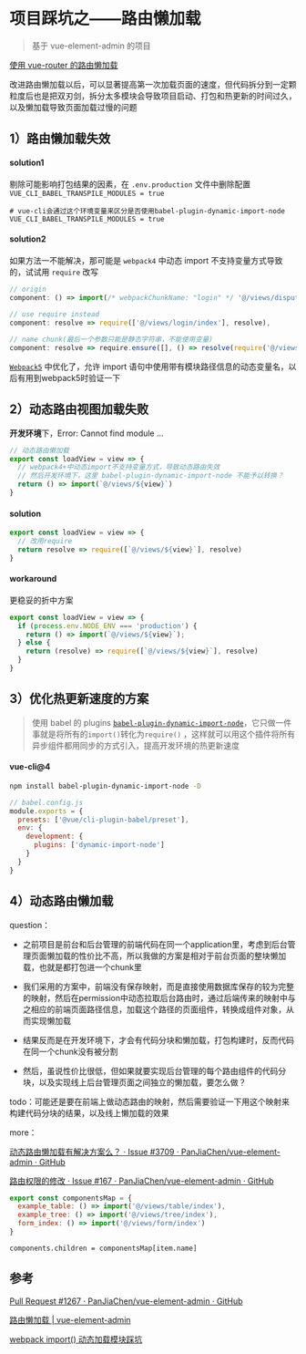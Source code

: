 # 项目踩坑之——路由懒加载

> 基于 vue-element-admin 的项目

[使用 vue-router 的路由懒加载](https://lins403.github.io/vuepress-doc/notesList/vue/vue-router/advanced.html#路由懒加载)

改进路由懒加载以后，可以显著提高第一次加载页面的速度，但代码拆分到一定颗粒度后也是把双刃剑，拆分太多模块会导致项目启动、打包和热更新的时间过久，以及懒加载导致页面加载过慢的问题

## 1）路由懒加载失效

#### solution1

剔除可能影响打包结果的因素，在  `.env.production` 文件中删除配置 `VUE_CLI_BABEL_TRANSPILE_MODULES = true`

```shell
# vue-cli会通过这个环境变量来区分是否使用babel-plugin-dynamic-import-node
VUE_CLI_BABEL_TRANSPILE_MODULES = true
```

#### solution2

如果方法一不能解决，那可能是 `webpack4` 中动态 import 不支持变量方式导致的，试试用 `require` 改写

```js
// origin
component: () => import(/* webpackChunkName: "login" */ '@/views/dispute/login'),
  
// use require instead
component: resolve => require(['@/views/login/index'], resolve),

// name chunk(最后一个参数只能是静态字符串，不能使用变量)
component: resolve => require.ensure([], () => resolve(require('@/views/login/index')), 'login'),
```

[`Webpack5`](https://webpack.docschina.org/api/module-methods/#dynamic-expressions-in-import) 中优化了，允许 import 语句中使用带有模块路径信息的动态变量名，以后有用到webpack5时验证一下



## 2）动态路由视图加载失败

**开发环境**下，Error: Cannot find module ...

```js
// 动态路由懒加载
export const loadView = view => {
  // webpack4+中动态import不支持变量方式，导致动态路由失效
  // 然后开发环境下，这里 babel-plugin-dynamic-import-node 不能予以转换？
  return () => import(`@/views/${view}`)
}
```

#### solution 

```js
export const loadView = view => {
  // 改用require
  return resolve => require([`@/views/${view}`], resolve)
}
```

#### workaround

更稳妥的折中方案

```js
export const loadView = view => {
  if (process.env.NODE_ENV === 'production') {
    return () => import(`@/views/${view}`);
  } else {
    return (resolve) => require([`@/views/${view}`], resolve)
  }
}
```



## 3）优化热更新速度的方案

> 使用 babel 的 plugins [`babel-plugin-dynamic-import-node`](https://github.com/airbnb/babel-plugin-dynamic-import-node)，它只做一件事就是将所有的`import()`转化为`require()` ，这样就可以用这个插件将所有异步组件都用同步的方式引入，提高开发环境的热更新速度

#### vue-cli@4

```bash
npm install babel-plugin-dynamic-import-node -D
```

```js
// babel.config.js
module.exports = {
  presets: ['@vue/cli-plugin-babel/preset'],
  env: {
    development: {
      plugins: ['dynamic-import-node']
    }
  }
}
```



## 4）动态路由懒加载

question：

- 之前项目是前台和后台管理的前端代码在同一个application里，考虑到后台管理页面懒加载的性价比不高，所以我做的方案是相对于前台页面的整块懒加载，也就是都打包进一个chunk里

- 我们采用的方案中，前端没有保存映射，而是直接使用数据库保存的较为完整的映射，然后在permission中动态拉取后台路由时，通过后端传来的映射中与之相应的前端页面路径信息，加载这个路径的页面组件，转换成组件对象，从而实现懒加载
- 结果反而是在开发环境下，才会有代码分块和懒加载，打包构建时，反而代码在同一个chunk没有被分割
- 然后，虽说性价比很低，但如果就要实现后台管理的每个路由组件的代码分块，以及实现线上后台管理页面之间独立的懒加载，要怎么做？

todo：可能还是要在前端上做动态路由的映射，然后需要验证一下用这个映射来构建代码分块的结果，以及线上懒加载的效果

more：

[动态路由懒加载有解决方案么？ · Issue #3709 · PanJiaChen/vue-element-admin · GitHub](https://github.com/PanJiaChen/vue-element-admin/issues/3709)

[路由权限的修改 · Issue #167 · PanJiaChen/vue-element-admin · GitHub](https://github.com/PanJiaChen/vue-element-admin/issues/167#issuecomment-401584177)

```js
export const componentsMap = {
  example_table: () => import('@/views/table/index'),
  example_tree: () => import('@/views/tree/index'),
  form_index: () => import('@/views/form/index')
}
```

```
components.children = componentsMap[item.name]
```



## 参考

[Pull Request #1267 · PanJiaChen/vue-element-admin · GitHub](https://github.com/PanJiaChen/vue-element-admin/pull/1267#issuecomment-434619054)

[路由懒加载 | vue-element-admin](https://panjiachen.github.io/vue-element-admin-site/zh/guide/advanced/lazy-loading.html)

[webpack import() 动态加载模块踩坑](https://segmentfault.com/a/1190000015648036)